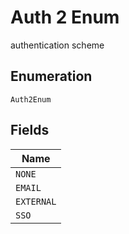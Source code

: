 
# Auth 2 Enum

authentication scheme

## Enumeration

`Auth2Enum`

## Fields

| Name |
|  --- |
| `NONE` |
| `EMAIL` |
| `EXTERNAL` |
| `SSO` |

